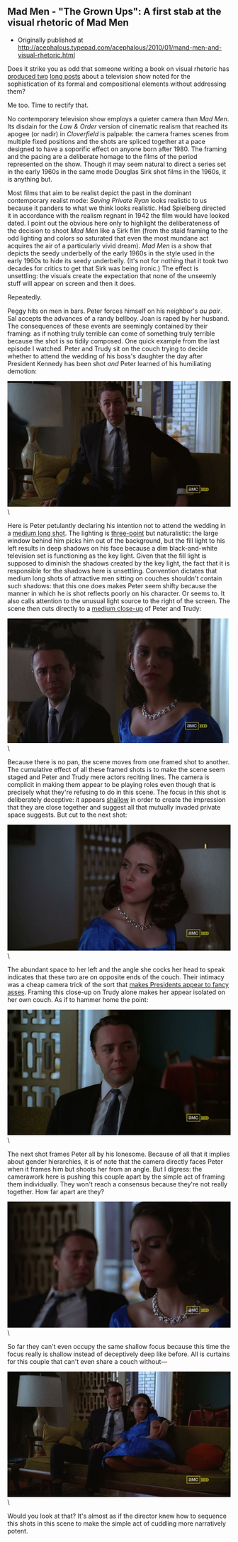 ## Mad Men - "The Grown Ups": A first stab at the visual rhetoric of Mad Men

 * Originally published at http://acephalous.typepad.com/acephalous/2010/01/mand-men-and-visual-rhetoric.html

Does it strike you as odd that someone writing a book on visual rhetoric has [produced two](http://acephalous.typepad.com/acephalous/2010/01/don-draper-as-an-unraptured-emma-bovary.html) [long posts](http://acephalous.typepad.com/acephalous/2010/01/don-draper-is-of-course-never-himself.html) about a television show noted for the sophistication of its formal and compositional elements without addressing them?

Me too.  Time to rectify that.  

No contemporary television show employs a quieter camera than *Mad Men*.  Its disdain for the *Law & Order* version of cinematic realism that reached its apogee (or nadir) in *Cloverfield* is palpable: the camera frames scenes from multiple fixed positions and the shots are spliced together at a pace designed to have a soporific effect on anyone born after 1980.  The framing and the pacing are a deliberate homage to the films of the period represented on the show.  Though it may seem natural to direct a series set in the early 1960s in the same mode Douglas Sirk shot films in the 1960s, it is anything but.

Most films that aim to be realist depict the past in the dominant contemporary realist mode: *Saving Private Ryan* looks realistic to us because it panders to what we think looks realistic.  Had Spielberg directed it in accordance with the realism regnant in 1942 the film would have looked dated.  I point out the obvious here only to highlight the deliberateness of the decision to shoot *Mad Men* like a Sirk film (from the staid framing to the odd lighting and colors so saturated that even the most mundane act acquires the air of a particularly vivid dream).  *Mad Men* is a show that depicts the seedy underbelly of the early 1960s in the style used in the early 1960s to hide its seedy underbelly.  (It's not for nothing that it took two decades for critics to get that Sirk was being ironic.)  The effect is unsettling: the visuals create the expectation that none of the unseemly stuff will appear on screen and then it does.  

Repeatedly.  

Peggy hits on men in bars.  Peter forces himself on his neighbor's *au pair*.  Sal accepts the advances of a randy bellboy.  Joan is raped by her husband.  The consequences of these events are seemingly contained by their framing: as if nothing truly terrible can come of something truly terrible because the shot is so tidily composed.  One quick example from the last episode I watched. Peter and Trudy sit on the couch trying to decide whether to attend the wedding of his boss's daughter the day after President Kennedy has been shot *and* Peter learned of his humiliating demotion:

![6a00d8341c2df453ef01287702cf8e970c](images/tv/mad-men-the-grown-ups/6a00d8341c2df453ef01287702cf8e970c.jpg)\

Here is Peter petulantly declaring his intention not to attend the wedding in a [medium long shot](http://classes.yale.edu/film-analysis/htmfiles/cinematography.htm#48043).  The lighting is [three-point](http://classes.yale.edu/film-analysis/htmfiles/mise-en-scene.htm#140452) but naturalistic: the large window behind him picks him out of the background, but the fill light to his left results in deep shadows on his face because a dim black-and-white television set is functioning as the key light.  Given that the fill light is supposed to diminish the shadows created by the key light, the fact that it is responsible for the shadows here is unsettling.  Convention dictates that medium long shots of attractive men sitting on couches shouldn't contain such shadows: that this one does makes Peter seem shifty because the manner in which he is shot reflects poorly on his character.  Or seems to.  It also calls attention to the unusual light source to the right of the screen.  The scene then cuts directly to a [medium close-up](http://classes.yale.edu/film-analysis/htmfiles/cinematography.htm#48047) of Peter and Trudy:

![6a00d8341c2df453ef01287702ddf1970c](images/tv/mad-men-the-grown-ups/6a00d8341c2df453ef01287702ddf1970c.jpg)\

Because there is no pan, the scene moves from one framed shot to another.  The cumulative effect of all these framed shots is to make the scene seem staged and Peter and Trudy mere actors reciting lines.  The camera is complicit in making them appear to be playing roles even though that is precisely what they're refusing to do in this scene.  The focus in this shot is deliberately deceptive: it appears [shallow](http://classes.yale.edu/film-analysis/htmfiles/cinematography.htm#38599) in order to create the impression that they are close together and suggest all that mutually invaded private space suggests.  But cut to the next shot:

![6a00d8341c2df453ef01287702e6e3970c](images/tv/mad-men-the-grown-ups/6a00d8341c2df453ef01287702e6e3970c.jpg)\

The abundant space to her left and the angle she cocks her head to speak indicates that these two are on opposite ends of the couch.  Their intimacy was a cheap camera trick of the sort that [makes Presidents appear to fancy asses](http://acephalous.typepad.com/acephalous/2009/07/a-stubbornness-in-the-face-of-fact-that-is-unbecoming-of-an-academic.html).  Framing this close-up on Trudy alone makes her appear isolated on her own couch.  As if to hammer home the point:

![6a00d8341c2df453ef0120a7ffd49d970b](images/tv/mad-men-the-grown-ups/6a00d8341c2df453ef0120a7ffd49d970b.jpg)\

The next shot frames Peter all by his lonesome.  Because of all that it implies about gender hierarchies, it is of note that the camera directly faces Peter when it frames him but shoots her from an angle.  But I digress: the camerawork here is pushing this couple apart by the simple act of framing them individually.  They won't reach a consensus because they're not really together.  How far apart are they?  

![6a00d8341c2df453ef01287702edf5970c](images/tv/mad-men-the-grown-ups/6a00d8341c2df453ef01287702edf5970c.jpg)\

So far they can't even occupy the same shallow focus because this time the focus really is shallow instead of deceptively deep like before.  All is curtains for this couple that can't even share a couch without—

![6a00d8341c2df453ef0120a7ffdb95970b](images/tv/mad-men-the-grown-ups/6a00d8341c2df453ef0120a7ffdb95970b.jpg)\ 

Would you look at that?  It's almost as if the director knew how to sequence this shots in this scene to make the simple act of cuddling more narratively potent.
